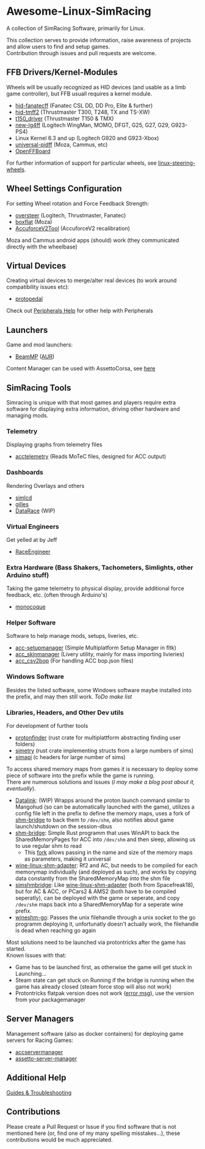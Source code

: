 # Awesome-Linux-SimRacing
A collection of SimRacing Software, primarily for Linux.  
  
This collection serves to provide information, raise awareness of projects and allow users to find and setup games.  
Contribution through issues and pull requests are welcome.

## FFB Drivers/Kernel-Modules 
Wheels will be usually recognized as HID devices (and usable as a limb game controller), but FFB usuall requires a kernel module.  
- [hid-fanatecff](https://github.com/gotzl/hid-fanatecff) (Fanatec CSL DD, DD Pro, Elite & further)
- [hid-tmff2](https://github.com/Kimplul/hid-tmff2) (Thrustmaster T300, T248, TX and TS-XW)
- [t150_driver](https://github.com/scarburato/t150_driver) (Thrustmaster T150 & TMX)
- [new-lg4ff](https://github.com/berarma/new-lg4ff) (Logitech WingMan, MOMO, DFGT, G25, G27, G29, G923-PS4)
- Linux Kernel 6.3 and up (Logitech G920 and G923-Xbox)
- [universal-pidff](https://github.com/JacKeTUs/universal-pidff) (Moza, Cammus, etc)
- [OpenFFBoard](https://github.com/Ultrawipf/OpenFFBoard)

For further information of support for particular wheels, see [linux-steering-wheels](https://github.com/JacKeTUs/linux-steering-wheels).

## Wheel Settings Configuration
For setting Wheel rotation and Force Feedback Strength:
- [oversteer](https://github.com/berarma/oversteer) (Logitech, Thrustmaster, Fanatec)
- [boxflat](https://github.com/Lawstorant/boxflat) (Moza)
- [AccuforceV2Tool](https://github.com/Spacefreak18/accuforcev2tool) (AccuforceV2 recalibration)


Moza and Cammus android apps (should) work (they communicated directly with the wheelbase)

## Virtual Devices
Creating virtual devices to merge/alter real devices (to work around compatibility issues etc):
- [protopedal](https://gitlab.com/openirseny/protopedal)
  
Check out [Peripherals Help](/Additional/Peripherals-Help.md) for other help with Peripherals

## Launchers
Game and mod launchers:
- [BeamMP](https://github.com/BeamMP/BeamMP-Launcher) ([AUR](https://aur.archlinux.org/packages/beammp-launcher-git))
  
Content Manager can be used with AssettoCorsa, see [here](/Additional/AssettoCorsa-Guide.md)

## SimRacing Tools
Simracing is unique with that most games and players require extra software for displaying extra information, driving other hardware and managing mods.

### Telemetry
Displaying graphs from telemetry files
- [acctelemetry](https://github.com/gotzl/acctelemetry) (Reads MoTeC files, designed for ACC output)

### Dashboards
Rendering Overlays and others
- [simlcd](https://github.com/Spacefreak18/simlcd)
- [gilles](https://github.com/Spacefreak18/gilles)
- [DataRace](https://github.com/LukasLichten/DataRace) (WIP)

### Virtual Engineers
Get yelled at by Jeff
- [RaceEngineer](https://github.com/Spacefreak18/raceengineer)

### Extra Hardware (Bass Shakers, Tachometers, Simlights, other Arduino stuff)
Taking the game telemetry to physical display, provide additional force feedback, etc. (often through Arduino's)
- [monocoque](https://github.com/Spacefreak18/monocoque)

### Helper Software
Software to help manage mods, setups, liveries, etc.
- [acc-setupmanager](https://gitlab.com/LukasLichten/acc-setupmanager) (Simple Multiplatform Setup Manager in fltk)
- [acc_skinmanager](https://github.com/LukasLichten/acc_skinmanager) (Livery utility, mainly for mass importing livieries)
- [acc_csv2bop](https://github.com/LukasLichten/acc_csv2bop) (For handling ACC bop.json files)

### Windows Software
Besides the listed software, some Windows software maybe installed into the prefix, and may then still work.
*ToDo make list*

### Libraries, Headers, and Other Dev utils
For development of further tools
- [protonfinder](https://github.com/LukasLichten/proton-finder) (rust crate for multiplattform abstracting finding user folders)
- [simetry](https://github.com/adnanademovic/simetry) (rust crate implementing structs from a large numbers of sims)
- [simapi](https://github.com/spacefreak18/simapi) (c headers for large number of sims)
  
To access shared memory maps from games it is necessary to deploy some piece of software into the prefix while the game is running.  
There are numerous solutions and issues (*I may make a blog post about it, eventually*).
- [Datalink](https://github.com/LukasLichten/Datalink): (WIP) Wrapps around the proton launch command similar to Mangohud (so can be automatically launched with the game), utilizes a config file left in the prefix to define the memory maps, uses a fork of [shm-bridge](https://github.com/poljar/shm-bridge) to back them to `/dev/shm`, also notifies about game launch/shutdown on the session-dbus
- [shm-bridge](https://github.com/poljar/shm-bridge): Simple Rust programm that uses WinAPI to back the SharedMemoryPages for ACC into `/dev/shm` and then sleep, allowing us to use regular shm to read
  - This [fork](https://github.com/LukasLichten/shm-bridge/tree/generalized) allows passing in the name and size of the memory maps as parameters, making it universal
- [wine-linux-shm-adapter](https://github.com/Spacefreak18/wine-linux-shm-adapter): Rf2 and AC, but needs to be compiled for each memorymap individually (and deployed as such), and works by copying data constantly from the SharedMemoryMap into the shm file
- [simshmbridge](https://github.com/Spacefreak18/simshmbridge): Like [wine-linux-shm-adapter](https://github.com/Spacefreak18/wine-linux-shm-adapter) (both from Spacefreak18), but for AC & ACC, or PCars2 & AMS2 (both have to be compiled seperatly), can be deployed with the game or seperate, and copy `/dev/shm` maps back into a SharedMemoryMap for a seperate wine prefix.
- [wineshm-go](https://github.com/LeonB/wineshm-go): Passes the unix filehandle through a unix socket to the go programm deploying it, unfortunatly doesn't actually work, the filehandle is dead when reaching go again

Most solutions need to be launched via protontricks after the game has started.  
Known Issues with that:
- Game has to be launched first, as otherwise the game will get stuck in Launching...
- Steam state can get stuck on Running if the bridge is running when the game has already closed (steam force stop will also not work)
- Protontricks flatpak version does not work ([error msg](https://gitlab.com/LukasLichten/wine-shakedown#running)), use the version from your packagemanager

## Server Managers
Management software (also as docker containers) for deploying game servers for Racing Games:
- [accservermanager](https://github.com/gotzl/accservermanager) 
- [assetto-server-manager](https://github.com/JustaPenguin/assetto-server-manager) 

## Additional Help
[Guides & Troubleshooting](/Additional/Readme.md)  

## Contributions
Please create a Pull Request or Issue if you find software that is not mentioned here (or, find one of my many spelling misstakes...),
these contributions would be much appreciated.
